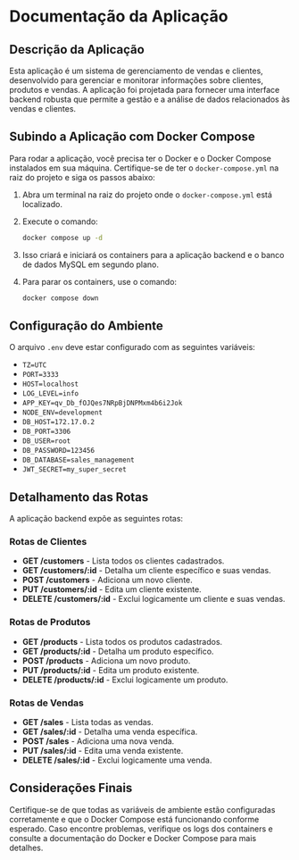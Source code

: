 # Documentação da Aplicação

## Descrição da Aplicação

Esta aplicação é um sistema de gerenciamento de vendas e clientes, desenvolvido para gerenciar e monitorar informações sobre clientes, produtos e vendas. A aplicação foi projetada para fornecer uma interface backend robusta que permite a gestão e a análise de dados relacionados às vendas e clientes.

## Subindo a Aplicação com Docker Compose

Para rodar a aplicação, você precisa ter o Docker e o Docker Compose instalados em sua máquina. Certifique-se de ter o `docker-compose.yml` na raiz do projeto e siga os passos abaixo:

1. Abra um terminal na raiz do projeto onde o `docker-compose.yml` está localizado.
2. Execute o comando:

    ```bash
    docker compose up -d
    ```

3. Isso criará e iniciará os containers para a aplicação backend e o banco de dados MySQL em segundo plano.
4. Para parar os containers, use o comando:

    ```bash
    docker compose down
    ```

## Configuração do Ambiente

O arquivo `.env` deve estar configurado com as seguintes variáveis:

- `TZ=UTC`
- `PORT=3333`
- `HOST=localhost`
- `LOG_LEVEL=info`
- `APP_KEY=qv_Db_fOJQes7NRpBjDNPMxm4b6i2Jok`
- `NODE_ENV=development`
- `DB_HOST=172.17.0.2`
- `DB_PORT=3306`
- `DB_USER=root`
- `DB_PASSWORD=123456`
- `DB_DATABASE=sales_management`
- `JWT_SECRET=my_super_secret`

## Detalhamento das Rotas

A aplicação backend expõe as seguintes rotas:

### Rotas de Clientes

- **GET /customers** - Lista todos os clientes cadastrados.
- **GET /customers/:id** - Detalha um cliente específico e suas vendas.
- **POST /customers** - Adiciona um novo cliente.
- **PUT /customers/:id** - Edita um cliente existente.
- **DELETE /customers/:id** - Exclui logicamente um cliente e suas vendas.

### Rotas de Produtos

- **GET /products** - Lista todos os produtos cadastrados.
- **GET /products/:id** - Detalha um produto específico.
- **POST /products** - Adiciona um novo produto.
- **PUT /products/:id** - Edita um produto existente.
- **DELETE /products/:id** - Exclui logicamente um produto.

### Rotas de Vendas

- **GET /sales** - Lista todas as vendas.
- **GET /sales/:id** - Detalha uma venda específica.
- **POST /sales** - Adiciona uma nova venda.
- **PUT /sales/:id** - Edita uma venda existente.
- **DELETE /sales/:id** - Exclui logicamente uma venda.

## Considerações Finais

Certifique-se de que todas as variáveis de ambiente estão configuradas corretamente e que o Docker Compose está funcionando conforme esperado. Caso encontre problemas, verifique os logs dos containers e consulte a documentação do Docker e Docker Compose para mais detalhes.
